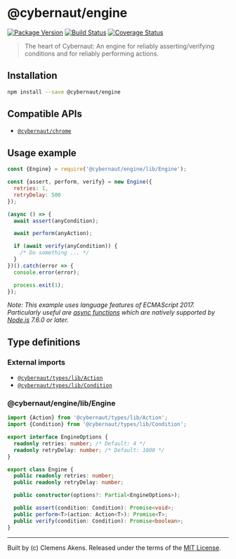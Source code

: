 # @cybernaut/engine

[![Package Version][badge-npm-image]][badge-npm-link]
[![Build Status][badge-travis-image]][badge-travis-link]
[![Coverage Status][badge-coveralls-image]][badge-coveralls-link]

> The heart of Cybernaut: An engine for reliably asserting/verifying conditions and for reliably performing actions.

## Installation

```sh
npm install --save @cybernaut/engine
```

## Compatible APIs

- [`@cybernaut/chrome`][package-chrome]

## Usage example

```js
const {Engine} = require('@cybernaut/engine/lib/Engine');

const {assert, perform, verify} = new Engine({
  retries: 1,
  retryDelay: 500
});

(async () => {
  await assert(anyCondition);

  await perform(anyAction);

  if (await verify(anyCondition)) {
    /* Do something ... */
  }
})().catch(error => {
  console.error(error);

  process.exit(1);
});
```

*Note: This example uses language features of ECMAScript 2017.
Particularly useful are [async functions][external-async-function] which are natively supported by [Node.js][external-nodejs] 7.6.0 or later.*

## Type definitions

### External imports

- [`@cybernaut/types/lib/Action`][type-definition-action]
- [`@cybernaut/types/lib/Condition`][type-definition-condition]

### @cybernaut/engine/lib/Engine

```ts
import {Action} from '@cybernaut/types/lib/Action';
import {Condition} from '@cybernaut/types/lib/Condition';

export interface EngineOptions {
  readonly retries: number; /* Default: 4 */
  readonly retryDelay: number; /* Default: 1000 */
}

export class Engine {
  public readonly retries: number;
  public readonly retryDelay: number;

  public constructor(options?: Partial<EngineOptions>);

  public assert(condition: Condition): Promise<void>;
  public perform<T>(action: Action<T>): Promise<T>;
  public verify(condition: Condition): Promise<boolean>;
}
```

---
Built by (c) Clemens Akens. Released under the terms of the [MIT License][cybernaut-license].

[badge-npm-image]: https://img.shields.io/npm/v/@cybernaut/engine.svg
[badge-npm-link]: https://www.npmjs.com/package/@cybernaut/engine
[badge-travis-image]: https://travis-ci.org/clebert/cybernaut.svg?branch=master
[badge-travis-link]: https://travis-ci.org/clebert/cybernaut
[badge-coveralls-image]: https://coveralls.io/repos/github/clebert/cybernaut/badge.svg?branch=master
[badge-coveralls-link]: https://coveralls.io/github/clebert/cybernaut?branch=master

[cybernaut-license]: https://github.com/clebert/cybernaut/blob/master/LICENSE

[package-chrome]: https://github.com/clebert/cybernaut/tree/master/@cybernaut/chrome

[type-definition-action]: https://github.com/clebert/cybernaut/tree/master/@cybernaut/types#cybernauttypeslibaction
[type-definition-condition]: https://github.com/clebert/cybernaut/tree/master/@cybernaut/types#cybernauttypeslibcondition

[external-async-function]: https://developer.mozilla.org/en-US/docs/Web/JavaScript/Reference/Statements/async_function
[external-nodejs]: https://nodejs.org/en/
